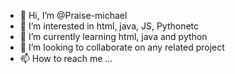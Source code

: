 - 👋 Hi, I’m @Praise-michael
- 👀 I’m interested in html, java, JS, Pythonetc
- 🌱 I’m currently learning html, java and python
- 💞️ I’m looking to collaborate on any related project
- 📫 How to reach me ...

<!---
Praise-me/Praise-me is a ✨ special ✨ repository because its `README.md` (this file) appears on your GitHub profile.
You can click the Preview link to take a look at your changes.
--->
